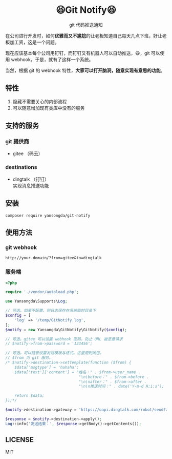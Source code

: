 <h1 align="center">😆Git Notify😆</h1>

<p align="center">
git 代码推送通知
</p>

在公司进行开发时，如何**优雅而又不尴尬**的让老板知道自己每天几点下班，好让老板加工资，这是一个问题。

现在应该基本每个公司用钉钉，而钉钉又有机器人可以自动推送，😆，git 可以使用 webhook，于是，就有了这样一个系统。

当然，根据 git 的 webhook 特性，**大家可以打开脑洞，随意实现有意思的功能**。

## 特性
1. 隐藏不需要关心的内部流程
2. 可以随意增加现有类库中没有的服务

## 支持的服务
### git 提供商
- gitee （码云）

### destinations
- dingtalk （钉钉）  
实现消息推送功能

## 安装
`composer require yansongda/git-notify`

## 使用方法

### git webhook
`http://your-domain/?from=gitee&to=dingtalk`

### 服务端
```php
<?php

require './vendor/autoload.php';

use Yansongda\Supports\Log;

// 可选。如果不配置，则日志保存在系统临时目录下
$config = [
    'log' => '/temp/GitNotify.log',
];
$notify = new Yansongda\GitNotify\GitNotify($config);

// 可选。gitee 可以设置 webhook 密码，防止 URL 被恶意请求
// $notify->from->password = '123456';

// 可选。可以随意设置发送模板与格式。这里用到闭包。
// $from 为 git 服务。
/* $notify->destination->setTemplate(function ($from) {
    $data['msgtype'] = 'hahaha';
    $data['text']['content'] = "姓名：" . $from->user_name .
                                "\n\before：" . $from->before .
                                "\n\nafter：" . $from->after .
                                "\n\n推送时间：" . date('Y-m-d H:i:s');

    return $data;
});*/

$notify->destination->gateway = 'https://oapi.dingtalk.com/robot/send?access_token=36c01ca8552fa8f9f6xxxxx';

$response = $notify->destination->apply();
Log::info('发送结果：', $response->getBody()->getContents());
```

## LICENSE
MIT
